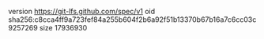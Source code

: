 version https://git-lfs.github.com/spec/v1
oid sha256:c8cca4ff9a723fef84a255b604f2b6a92f51b13370b67b16a7c6cc03c9257269
size 17936930

